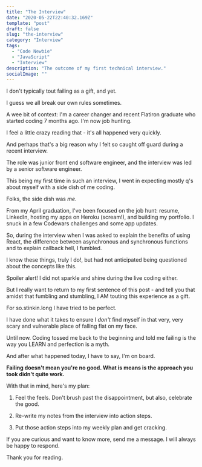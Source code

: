 ```yaml
---
title: "The Interview"
date: "2020-05-22T22:40:32.169Z"
template: "post"
draft: false
slug: "the-interview"
category: "Interview"
tags:
  - "Code Newbie"
  - "JavaScript"
  - "Interview"
description: "The outcome of my first technical interview."
socialImage: ""
---
```


I don't typically tout failing as a gift, and yet.

I guess we all break our own rules sometimes.

A wee bit of context: I'm a career changer and recent Flatiron graduate who started coding 7 months ago. I'm now job hunting.

I feel a little crazy reading that - it's all happened very quickly.

And perhaps that's a big reason why I felt so caught off guard during a recent interview.

The role was junior front end software engineer, and the interview was led by a senior software engineer. 

This being my first time in such an interview, I went in expecting mostly q's about myself with a side dish of me coding.

Folks, the side dish was *me*.

From my April graduation, I've been focused on the job hunt: resume, LinkedIn, hosting my apps on Heroku (scream!), and building my portfolio. I snuck in a few Codewars challenges and some app updates.

So, during the interview when I was asked to explain the benefits of using React, the difference between asynchronous and synchronous functions and to explain callback hell, I fumbled.

I know these things, truly I do!, but had not anticipated being questioned about the concepts like this.

Spoiler alert! I did not sparkle and shine during the live coding either.

But I really want to return to my first sentence of this post - and tell you that amidst that fumbling and stumbling, I AM touting this experience as a gift.

For so.stinkin.long I have tried to be perfect.

I have done what it takes to ensure I *don't* find myself in that very, very scary and vulnerable place of falling flat on my face.

Until now. Coding tossed me back to the beginning and told me failing is the way you LEARN and perfection is a myth.

And after what happened today, I have to say, I'm on board.

**Failing doesn't mean you're no good. What is means is the approach you took didn't quite work.**

With that in mind, here's my plan:

1) Feel the feels. Don't brush past the disappointment, but also, celebrate the good.

2) Re-write my notes from the interview into action steps.

3) Put those action steps into my weekly plan and get cracking.

If you are curious and want to know more, send me a message. I will always be happy to respond.

Thank you for reading.